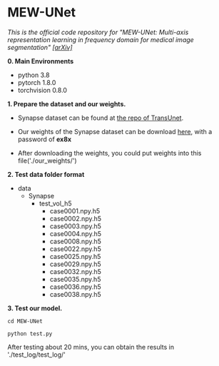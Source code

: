 # MEW-UNet
*This is the official code repository for "MEW-UNet: Multi-axis representation learning in frequency domain for medical image segmentation" [[arXiv]](https://arxiv.org/abs/2210.14007)*

**0. Main Environments**
- python 3.8
- pytorch 1.8.0
- torchvision 0.8.0

**1. Prepare the dataset and our weights.**

- Synapse dataset can be found at [the repo of TransUnet](https://github.com/Beckschen/TransUNet). 

- Our weights of the Synapse dataset can be download [here](https://pan.baidu.com/s/1ERqX_qBhag4xlZ5Wh6RnCw), with a password of **ex8x**

- After downloading the weights, you could put weights into this file('./our_weights/')

**2. Test data folder format**

- data
  - Synapse
    - test_vol_h5
      - case0001.npy.h5
      - case0002.npy.h5
      - case0003.npy.h5
      - case0004.npy.h5
      - case0008.npy.h5
      - case0022.npy.h5
      - case0025.npy.h5
      - case0029.npy.h5
      - case0032.npy.h5
      - case0035.npy.h5
      - case0036.npy.h5
      - case0038.npy.h5

**3. Test our model.**

```
cd MEW-UNet
```
```
python test.py
```

After testing about 20 mins, you can obtain the results in './test_log/test_log/'



